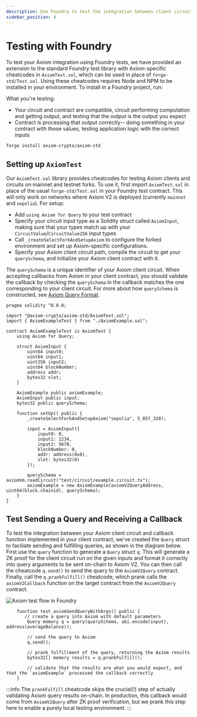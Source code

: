 ```yaml
---
description: Use Foundry to test the integration between client circuit and contract
sidebar_position: 4
---
```


# Testing with Foundry

To test your Axiom integration using Foundry tests, we have provided an extension to the standard Foundry test library with Axiom-specific cheatcodes in `AxiomTest.sol`, which can be used in place of `forge-std/Test.sol`. Using these cheatcodes requires Node and NPM to be installed in your environment. To install in a Foundry project, run:

What you're testing:
- Your circuit and contract are compatible, circuit performing computation and getting output, and testing that the output is the output you expect
- Contract is processing that output correctly-- doing something in your contract with those values, testing application logic with the correct inputs

```bash
forge install axiom-crypto/axiom-std
```

## Setting up `AxiomTest`

Our `AxiomTest.sol` library provides cheatcodes for testing Axiom clients and circuits on mainnet and testnet forks. To use it, first import `AxiomTest.sol` in place of the usual `forge-std/Test.sol` in your Foundry test contract. This will only work on networks where Axiom V2 is deployed (currently `mainnet` and `sepolia`). For setup:

- Add `using Axiom for Query` to your test contract
- Specify your circuit input type as a Solidity struct called `AxiomInput`, making sure that your types match up with your `CircuitValue`/`CircuitValue256` input types
- Call `_createSelectForkAndSetupAxiom` to configure the forked environment and set up Axiom-specific configurations.
- Specify your Axiom client circuit path, compile the circuit to get your `querySchema`, and initialize your Axiom client contract with it.

The `querySchema` is a unique identifier of your Axiom client circuit. When accepting callbacks from Axiom in your client contract, you should validate the callback by checking the `querySchema` in the callback matches the one corresponding to your client circuit. For more about how `querySchema` is constructed, see [Axiom Query Format](/protocol/protocol-design/axiom-query-protocol/axiom-query-format#query-schema).

```solidity title="AxiomExampleTest.t.sol"
pragma solidity ^0.8.0;

import "@axiom-crypto/axiom-std/AxiomTest.sol";
import { AxiomExampleTest } from "./AxiomExample.sol";

contract AxiomExampleTest is AxiomTest {
    using Axiom for Query;

    struct AxiomInput {
        uint64 input0;
        uint64 input1;
        uint256 input2;
        uint64 blockNumber;
        address addr;
        bytes32 slot;
    }

    AxiomExample public axiomExample;
    AxiomInput public input;
    bytes32 public querySchema;

    function setUp() public {
        _createSelectForkAndSetupAxiom("sepolia", 5_057_320);

        input = AxiomInput({
            input0: 0,
            input1: 1234,
            input2: 5678,
            blockNumber: 0,
            addr: address(0x0),
            slot: bytes32(0)
        });

        querySchema = axiomVm.readCircuit("test/circuit/example.circuit.ts");
        axiomExample = new AxiomExample(axiomV2QueryAddress, uint64(block.chainid), querySchema);
    }
}
```

## Test Sending a Query and Receiving a Callback

To test the integration between your Axiom client circuit and callback function implemented in your client contract, we've created the `Query`  struct to faciliate sending and fulfilling queries, as shown in the diagram below. First use the `query` function to generate a `Query` struct `q`. This will generate a ZK proof for the client circuit run on the given inputs and format it correctly into query arguments to be sent on-chain to Axiom V2. You can then call the cheatcode `q.send()` to send the query to the `AxiomV2Query` contract. Finally, call the `q.prankFulfill()` cheatcode, which prank calls the `axiomV2Callback` function on the target contract from the `AxiomV2Query` contract.

![Axiom test flow in Foundry](@site/static/img/axiom_test_prank.svg)

```solidity title="AxiomExampleTest.t.sol"
    function test_axiomSendQueryWithArgs() public {
       // create a query into Axiom with default parameters
        Query memory q = query(querySchema, abi.encode(input), address(averageBalance));

        // send the query to Axiom
        q.send();

        // prank fulfillment of the query, returning the Axiom results 
        bytes32[] memory results = q.prankFulfill();

        // validate that the results are what you would expect, and that the `axiomExample` processed the callback correctly
    }
```

:::info
The `prankFulfill` cheatcode skips the crucial(!) step of actually validating Axiom query results on-chain. In production, this callback would come from `AxiomV2Query` after ZK proof verification, but we prank this step here to enable a purely local testing environment.
:::
